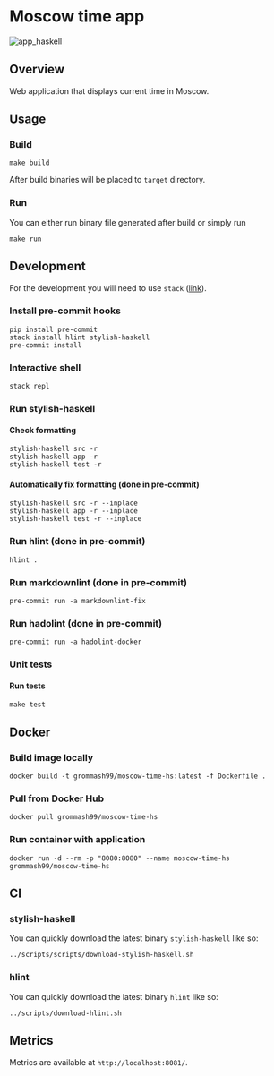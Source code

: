 # Moscow time app

![app_haskell](https://github.com/ezio-42/devops-labs/actions/workflows/app_haskell.yaml/badge.svg)

## Overview

Web application that displays current time in Moscow.

## Usage

### Build

    make build

After build binaries will be placed to `target` directory.

### Run

You can either run binary file generated after build or simply run

    make run

## Development

For the development you will need to use `stack`
([link](https://docs.haskellstack.org/en/stable/README/)).

### Install pre-commit hooks

    pip install pre-commit
    stack install hlint stylish-haskell
    pre-commit install

### Interactive shell

    stack repl

### Run stylish-haskell

#### Check formatting

    stylish-haskell src -r
    stylish-haskell app -r
    stylish-haskell test -r

#### Automatically fix formatting  (done in pre-commit)

    stylish-haskell src -r --inplace
    stylish-haskell app -r --inplace
    stylish-haskell test -r --inplace

### Run hlint (done in pre-commit)

    hlint .

### Run markdownlint (done in pre-commit)

    pre-commit run -a markdownlint-fix

### Run hadolint (done in pre-commit)

    pre-commit run -a hadolint-docker

### Unit tests

#### Run tests

    make test

## Docker

### Build image locally

    docker build -t grommash99/moscow-time-hs:latest -f Dockerfile .

### Pull from Docker Hub

    docker pull grommash99/moscow-time-hs

### Run container with application

    docker run -d --rm -p "8080:8080" --name moscow-time-hs grommash99/moscow-time-hs

## CI

### stylish-haskell

You can quickly download the latest binary `stylish-haskell` like so:

    ../scripts/scripts/download-stylish-haskell.sh

### hlint

You can quickly download the latest binary `hlint` like so:

    ../scripts/download-hlint.sh

## Metrics

Metrics are available at `http://localhost:8081/`.

